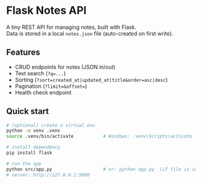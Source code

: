 # Flask Notes API

A tiny REST API for managing notes, built with Flask.  
Data is stored in a local `notes.json` file (auto-created on first write).

## Features
- CRUD endpoints for notes (JSON in/out)
- Text search (`?q=...`)
- Sorting (`?sort=created_at|updated_at|title&order=asc|desc`)
- Pagination (`?limit=&offset=`)
- Health check endpoint

## Quick start

```bash
# (optional) create a virtual env
python -m venv .venv
source .venv/bin/activate           # Windows: .venv\Scripts\activate

# install dependency
pip install flask

# run the app
python src/app.py                   # or: python app.py  (if file is in repo root)
# server: http://127.0.0.1:5000
